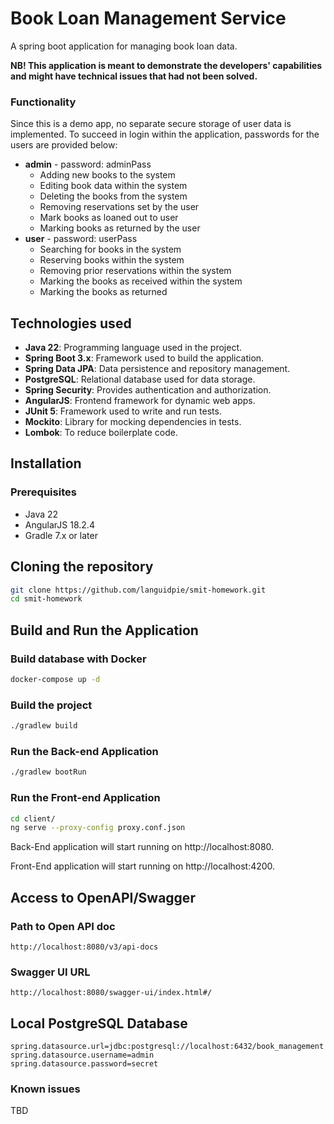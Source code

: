 # Book Loan Management Service

A spring boot application for managing book loan data.

**NB! This application is meant to demonstrate the developers' capabilities and might have technical issues that had not been solved.**

### Functionality
Since this is a demo app, no separate secure storage of user data is implemented. To succeed in login within the application, passwords for the users are provided below:
- **admin** - password: adminPass
  - Adding new books to the system
  - Editing book data within the system
  - Deleting the books from the system
  - Removing reservations set by the user
  - Mark books as loaned out to user
  - Marking books as returned by the user
- **user** - password: userPass
  - Searching for books in the system
  - Reserving books within the system
  - Removing prior reservations within the system
  - Marking the books as received within the system
  - Marking the books as returned


## Technologies used
- **Java 22**: Programming language used in the project.
- **Spring Boot 3.x**: Framework used to build the application.
- **Spring Data JPA**: Data persistence and repository management.
- **PostgreSQL**: Relational database used for data storage.
- **Spring Security**: Provides authentication and authorization.
- **AngularJS**: Frontend framework for dynamic web apps.
- **JUnit 5**: Framework used to write and run tests.
- **Mockito**: Library for mocking dependencies in tests.
- **Lombok**: To reduce boilerplate code.

## Installation

### Prerequisites

- Java 22
- AngularJS 18.2.4
- Gradle 7.x or later

## Cloning the repository

```bash
git clone https://github.com/languidpie/smit-homework.git
cd smit-homework
```

## Build and Run the Application

### Build database with Docker
```bash
docker-compose up -d
```

### Build the project
```bash
./gradlew build
```

### Run the Back-end Application
```bash
./gradlew bootRun
```

### Run the Front-end Application
```bash
cd client/
ng serve --proxy-config proxy.conf.json
```

Back-End application will start running on http://localhost:8080.

Front-End application will start running on http://localhost:4200.

## Access to OpenAPI/Swagger

### Path to Open API doc
```
http://localhost:8080/v3/api-docs
```

### Swagger UI URL
```
http://localhost:8080/swagger-ui/index.html#/
```

## Local PostgreSQL Database

```
spring.datasource.url=jdbc:postgresql://localhost:6432/book_management
spring.datasource.username=admin
spring.datasource.password=secret
```

### Known issues
TBD
